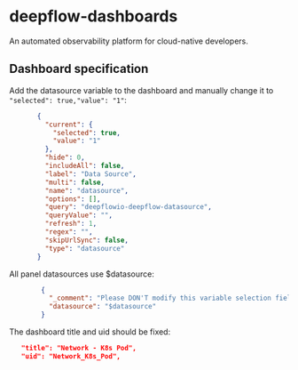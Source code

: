 # deepflow-dashboards

An automated observability platform for cloud-native developers.

## Dashboard specification

Add the datasource variable to the dashboard and manually change it to `"selected": true,"value": "1"`:

```json
       {
         "current": {
           "selected": true,
           "value": "1"
         },
         "hide": 0,
         "includeAll": false,
         "label": "Data Source",
         "multi": false,
         "name": "datasource",
         "options": [],
         "query": "deepflowio-deepflow-datasource",
         "queryValue": "",
         "refresh": 1,
         "regex": "",
         "skipUrlSync": false,
         "type": "datasource"
       }
```

All panel datasources use $datasource:
```json
        {
          "_comment": "Please DON'T modify this variable selection field.",
          "datasource": "$datasource"
        }
```

The dashboard title and uid should be fixed:
```json
   "title": "Network - K8s Pod",
   "uid": "Network_K8s_Pod",
```
